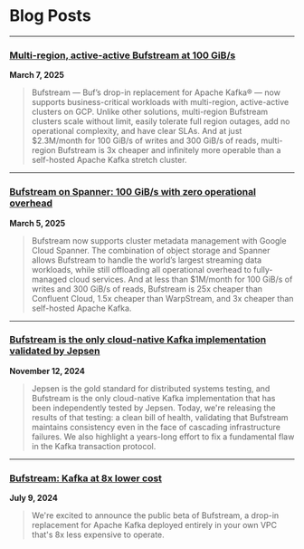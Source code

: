 # Blog Posts

---

### [Multi-region, active-active Bufstream at 100 GiB/s](https://buf.build/blog/bufstream-multi-region)

**March 7, 2025**

> Bufstream — Buf’s drop-in replacement for Apache Kafka® — now supports business-critical workloads with multi-region, active-active clusters on GCP. Unlike other solutions, multi-region Bufstream clusters scale without limit, easily tolerate full region outages, add no operational complexity, and have clear SLAs. And at just $2.3M/month for 100 GiB/s of writes and 300 GiB/s of reads, multi-region Bufstream is 3x cheaper and infinitely more operable than a self-hosted Apache Kafka stretch cluster.

---

### [Bufstream on Spanner: 100 GiB/s with zero operational overhead](https://buf.build/blog/bufstream-on-spanner)

**March 5, 2025**

> Bufstream now supports cluster metadata management with Google Cloud Spanner. The combination of object storage and Spanner allows Bufstream to handle the world’s largest streaming data workloads, while still offloading all operational overhead to fully-managed cloud services. And at less than $1M/month for 100 GiB/s of writes and 300 GiB/s of reads, Bufstream is 25x cheaper than Confluent Cloud, 1.5x cheaper than WarpStream, and 3x cheaper than self-hosted Apache Kafka.

---

### [Bufstream is the only cloud-native Kafka implementation validated by Jepsen](https://buf.build/blog/bufstream-jepsen-report)

**November 12, 2024**

> Jepsen is the gold standard for distributed systems testing, and Bufstream is the only cloud-native Kafka implementation that has been independently tested by Jepsen. Today, we're releasing the results of that testing: a clean bill of health, validating that Bufstream maintains consistency even in the face of cascading infrastructure failures. We also highlight a years-long effort to fix a fundamental flaw in the Kafka transaction protocol.

---

### [Bufstream: Kafka at 8x lower cost](https://buf.build/blog/bufstream-kafka-lower-cost)

**July 9, 2024**

> We're excited to announce the public beta of Bufstream, a drop-in replacement for Apache Kafka deployed entirely in your own VPC that's 8x less expensive to operate.
